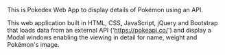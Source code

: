 This is Pokedex Web App to display details of Pokémon using an API.

This web application built in HTML, CSS, JavaScript, jQuery and Bootstrap that loads data from an external API ('https://pokeapi.co/') and display a Modal windows enabling the viewing in detail for name, weight and Pokémon's image.
